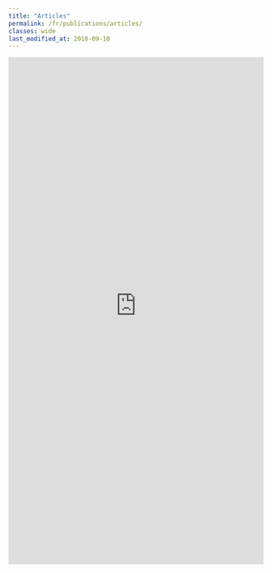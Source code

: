 ```yaml
---
title: "Articles"
permalink: /fr/publications/articles/
classes: wide
last_modified_at: 2018-09-10
---
```



<div class="content content-narrow">
<iframe src="https://haltools.archives-ouvertes.fr/Public/afficheRequetePubli.php?struct=Equipe+de+Recherche+sur+les+Processus+Innovatifs&typdoc=('ART')&CB_auteur=oui&CB_titre=oui&CB_article=oui&langue=Anglais&tri_exp=annee_publi&tri_exp2=typdoc&tri_exp3=date_publi&ordre_aff=TA&Fen=Aff&css=../css/VisuCondense.css" frameborder="0" scrolling="auto" width="100%" height="1000px"></iframe>
</div>

